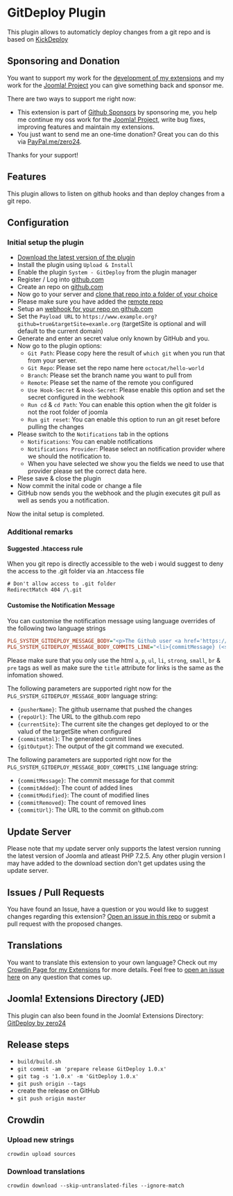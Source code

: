 # GitDeploy Plugin

This plugin allows to automaticly deploy changes from a git repo and is based on [KickDeploy](https://github.com/nielsnuebel/kickdeploy)

## Sponsoring and Donation

You want to support my work for the [development of my extensions](https://extensions.joomla.org/profile/profile/details/200189/) and my work for the [Joomla! Project](https://volunteers.joomla.org/joomlers/248-tobias-zulauf) you can give something back and sponsor me.

There are two ways to support me right now:
- This extension is part of [Github Sponsors](https://github.com/sponsors/zero-24/) by sponsoring me, you help me continue my oss work for the [Joomla! Project](https://volunteers.joomla.org/joomlers/248-tobias-zulauf), write bug fixes, improving features and maintain my extensions.
- You just want to send me an one-time donation? Great you can do this via [PayPal.me/zero24](https://www.paypal.me/zero24).

Thanks for your support!

## Features

This plugin allows to listen on github hooks and than deploy changes from a git repo.

## Configuration

### Initial setup the plugin

* [Download the latest version of the plugin](https://github.com/zero-24/plg_system_gitdeploy/releases/latest)
* Install the plugin using `Upload & Install`
* Enable the plugin `System - GitDeploy` from the plugin manager
* Register / Log into [github.com](https://github.com/login)
* Create an repo on [github.com](https://docs.github.com/en/free-pro-team@latest/github/getting-started-with-github/create-a-repo)
* Now go to your server and [clone that repo into a folder of your choice](https://docs.github.com/en/free-pro-team@latest/github/creating-cloning-and-archiving-repositories/cloning-a-repository)
* Please make sure you have added the [remote repo](https://docs.github.com/en/free-pro-team@latest/github/using-git/adding-a-remote)
* Setup an [webhook for your repo on github.com](https://docs.github.com/en/free-pro-team@latest/developers/webhooks-and-events/creating-webhooks)
* Set the `Payload URL` to `https://www.example.org?github=true&targetSite=examle.org` (targetSite is optional and will default to the current domain)
* Generate and enter an secret value only known by GitHub and you.
* Now go to the plugin options:
  * `Git Path`: Please copy here the result of `which git` when you run that from your server.
  * `Git Repo`: Please set the repo name here `octocat/hello-world`
  * `Branch`: Please set the branch name you want to pull from
  * `Remote`: Please set the name of the remote you configured
  * `Use Hook-Secret` & `Hook-Secret`: Please enable this option and set the secret configured in the webhook
  * `Run cd` & `cd Path`: You can enable this option when the git folder is not the root folder of joomla
  * `Run git reset`: You can enable this option to run an git reset before pulling the changes
* Please switch to the `Notifications` tab in the options
  * `Notifications`: You can enable notifications
  * `Notifications Provider`: Please select an notification provider where we should the notification to.
  * When you have selected we show you the fields we need to use that provider please set the correct data here.
* Plese save & close the plugin
* Now commit the inital code or change a file
* GitHub now sends you the webhook and the plugin executes git pull as well as sends you a notification.

Now the inital setup is completed.

### Additional remarks

#### Suggested .htaccess rule

When you git repo is directly accessible to the web i would suggest to deny the access to the .git folder via an .htaccess file
```
# Don't allow access to .git folder
RedirectMatch 404 /\.git
```

#### Customise the Notification Message

You can customise the notification message using language overrides of the following two language strings
```ini
PLG_SYSTEM_GITDEPLOY_MESSAGE_BODY="<p>The Github user <a href='https://github.com/{pusherName}' title='@{pusherName}' target='_blank' rel='noopener noreferrer'>@{pusherName}</a> has pushed to <a href='{repoUrl}' title='{repoUrl}' target='_blank' rel='noopener noreferrer'>{repoUrl}</a> that changes have now been pulled into: <a href='{currentSite}' title='{currentSite}' target='_blank' rel='noopener noreferrer'>{currentSite}</a>.</p><p>Here's a brief list of what has been changed:</p>{commitsHtml}<p>What follows is the output of the script:</p><pre>{gitOutput}</pre><p>Kind Regards, <br>Github Webhook Endpoint</p>"
PLG_SYSTEM_GITDEPLOY_MESSAGE_BODY_COMMITS_LINE="<li>{commitMessage} (<small>Added: <strong>{commitAdded}</strong> Modified: <strong>{commitModified}</strong> Removed: <strong>{commitRemoved}</strong> Commit: <a href='{commitUrl}' title='{commitUrl}' target='_blank' rel='noopener noreferrer'>{commitUrl}</a></small>)</li>"
```

Please make sure that you only use the html `a`, `p`, `ul`, `li`, `strong`, `small`, `br` & `pre` tags as well as make sure the `title` attribute for links is the same as the infomation showed.

The following parameters are supported right now for the `PLG_SYSTEM_GITDEPLOY_MESSAGE_BODY` language string:

* `{pusherName}`: The github username that pushed the changes
* `{repoUrl}`: The URL to the github.com repo
* `{currentSite}`: The current site the changes get deployed to or the valud of the targetSite when configured
* `{commitsHtml}`: The generated commit lines
* `{gitOutput}`: The output of the git command we executed.

The following parameters are supported right now for the `PLG_SYSTEM_GITDEPLOY_MESSAGE_BODY_COMMITS_LINE` language string:

* `{commitMessage}`: The commit message for that commit
* `{commitAdded}`: The count of added lines
* `{commitModified}`: The count of modified lines
* `{commitRemoved}`: The count of removed lines
* `{commitUrl}`: The URL to the commit on github.com

## Update Server

Please note that my update server only supports the latest version running the latest version of Joomla and atleast PHP 7.2.5.
Any other plugin version I may have added to the download section don't get updates using the update server.

## Issues / Pull Requests

You have found an Issue, have a question or you would like to suggest changes regarding this extension?
[Open an issue in this repo](https://github.com/zero-24/plg_system_gitdeploy/issues/new) or submit a pull request with the proposed changes.

## Translations

You want to translate this extension to your own language? Check out my [Crowdin Page for my Extensions](https://joomla.crowdin.com/zero-24) for more details. Feel free to [open an issue here](https://github.com/zero-24/plg_system_gitdeploy/issues/new) on any question that comes up.

## Joomla! Extensions Directory (JED)

This plugin can also been found in the Joomla! Extensions Directory: [GitDeploy by zero24](https://extensions.joomla.org/extension/gitdeploy/)

## Release steps

- `build/build.sh`
- `git commit -am 'prepare release GitDeploy 1.0.x'`
- `git tag -s '1.0.x' -m 'GitDeploy 1.0.x'`
- `git push origin --tags`
- create the release on GitHub
- `git push origin master`

## Crowdin

### Upload new strings

`crowdin upload sources`

### Download translations

`crowdin download --skip-untranslated-files --ignore-match`
